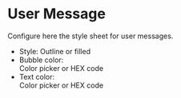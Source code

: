 # User Message

Configure here the style sheet for user messages.

- Style: Outline or filled
- Bubble color: <br>Color picker or HEX code</br>
- Text color: <br>Color picker or HEX code</br>
